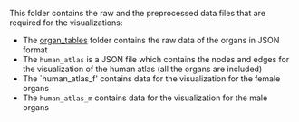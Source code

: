 This folder contains the raw and the preprocessed data files that are required for the visualizations:
 * The [organ_tables](./organ_tables) folder contains the raw data of the organs in JSON format
 * The `human_atlas` is a JSON file which contains the nodes and edges for the visualization of the human atlas (all the organs are included)
 * The `human_atlas_f' contains data for the visualization for the female organs
 * The `human_atlas_m` contains data for the visualization for the male organs
